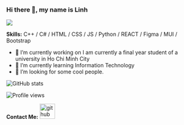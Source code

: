 ### Hi there 👋, my name is Linh

![](https://camo.githubusercontent.com/c8603029e1d7baade74d71c1823bdcdbaa61f08c2bf062a483e02e0f4ace034c/68747470733a2f2f692e67697068792e636f6d2f5254684e30684f5332474f344d2e676966)

**Skills:** C++ / C# / HTML / CSS / JS / Python / REACT / Figma / MUI / Bootstrap

- 🔭 I’m currently working on I am currently a final year student of a university in Ho Chi Minh City
- 🌱 I’m currently learning Information Technology
- 🤔 I’m looking for some cool people.

<!-- [![Top Langs](https://github-readme-stats.vercel.app/api/top-langs/?username=mni-linh)](https://github.com/anuraghazra/github-readme-stats) -->

![GitHub stats](https://github-readme-stats.vercel.app/api?username=mni-linh&show_icons=true&count_private=true)

<!-- ![GitHub Activity Graph](./mni-linh-2021.stl) -->

![Profile views](https://gpvc.arturio.dev/mni-linh)

**Contact Me:**
[<img src='https://cdn.jsdelivr.net/npm/simple-icons@3.0.1/icons/github.svg' alt='github' height='40'>](https://github.com/mni-linh)
